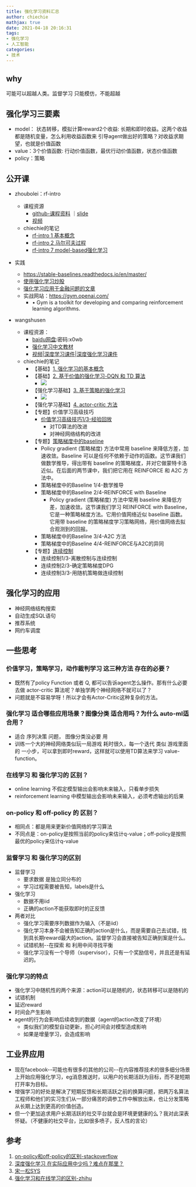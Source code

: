 ```yaml
---
title: 强化学习资料汇总
author: chiechie
mathjax: true
date: 2021-04-18 20:16:31
tags:
- 强化学习
- 人工智能
categories:
- 技术
---
```



## why

可能可以超越人类。监督学习 只能模仿，不能超越

## 强化学习三要素

- model： 状态转移，模拟计算reward2个收益: 长期和即时收益。这两个收益都是随机变量，怎么利用收益函数来 引导agent做出好的策略？对收益求期望，也就是价值函数
- value：3个价值函数: 行动价值函数，最优行动价值函数，状态价值函数
- policy：策略

## 公开课

- zhoubolei：rf-intro
    - 课程资源
        - [github-课程资料](https://github.com/zhoubolei/introRL) ｜[slide](https://github.com/zhoubolei/introRL/blob/master/lecture1.pdf)
        -  [视频](https://www.bilibili.com/video/BV1LE411G7Xj)
    - chiechie的笔记
        - [rf-intro 1 基本概念](https://chiechie.github.io/2021/04/18/technology/rf-intro1/)
        - [rf-intro 2 马尔可夫过程](https://chiechie.github.io/2021/04/18/technology/rf-intro2/)
        - [rf-intro 7 model-based强化学习](https://chiechie.github.io/2021/04/18/technology/rf-intro7/)
- 实践
    - https://stable-baselines.readthedocs.io/en/master/
    - [使用强化学习炒股](https://github.com/wangshub/RL-Stock)
    - [强化学习应用于金融问题的文章](https://zhuanlan.zhihu.com/p/267998242)
    - 实战网站：https://gym.openai.com/
      - • Gym is a toolkit for developing and comparing reinforcement learning algorithms.
    
- wangshusen
    - 课程资源：
        - [baidu网盘](https://pan.baidu.com/s/1XpTgny_Vr0LobBsuYF4KkA):密码:x0wb
        - [强化学习中文教材](https://github.com/wangshusen/DRL/blob/master/Notes_CN/DRL.pdf)
        - [视频](https://youtu.be/vmkRMvhCW5c)|[深度学习课件](https://github.com/wangshusen/DeepLearning)|[深度强化学习课件](https://github.com/wangshusen/DRL)
    - chiechie的笔记
        - 【基础】[1. 强化学习的基本概念](https://chiechie.github.io/2021/04/18/technology/wangshusen-rf1-basic-concepts/)
        - 【基础】[2. 基于价值的强化学习-DQN 和 TD 算法](https://chiechie.github.io/2021/04/18/technology/wangshusen-rf2-value-based/)
            - ![](https://firebasestorage.googleapis.com/v0/b/firescript-577a2.appspot.com/o/imgs%2Fapp%2Frf_learning%2FSSywH-1RRf.png?alt=media&token=6b811aba-b275-47f0-a6d3-2945b6fff817)
        - 【强化学习基础】[3. 基于策略的强化学习](https://chiechie.github.io/2021/04/18/technology/wangshusen-rf3-policy-based/)
            - ![](https://firebasestorage.googleapis.com/v0/b/firescript-577a2.appspot.com/o/imgs%2Fapp%2Frf_learning%2FVhwFEvq-CN.png?alt=media&token=de826d99-eaa2-4c92-8bec-520c7a04ee0b)
        - 【强化学习基础】[4. actor-critic 方法](https://chiechie.github.io/2021/04/18/technology/wangshusen-rf4-actor-critic/)
        - 【专题】价值学习高级技巧
            - [价值学习高级技巧1/3-经验回放](https://chiechie.github.io/2021/04/18/technology/wangshusen-rf5-advanced-value-based/)
                - 对TD算法的改进
                - 对神经网络结构的改进 
        - 【专题】[策略梯度中的baseline](https://chiechie.github.io/2021/04/18/technology/wangshusen-rf6-baseline-in-policy-gradient/)
            - Policy gradient (策略梯度) 方法中常用 baseline 来降低方差，加速收敛。Baseline 可以是任何不依赖于动作的函数。这节课我们做数学推导，得出带有 baseline 的策略梯度，并对它做蒙特卡洛近似。在后面的两节课中，我们把它用在 REINFORCE 和 A2C 方法中。
            - 策略梯度中的Baseline 1/4-数学推导
            - 策略梯度中的Baseline 2/4-REINFORCE with Baseline
                - Policy gradient (策略梯度) 方法中常用 baseline 来降低方差，加速收敛。这节课我们学习 REINFORCE with Baseline，它是一种策略梯度方法。它用价值网络近似 baseline 函数。它用带 baseline 的策略梯度学习策略网络，用价值网络去拟合观测到的回报。
            - 策略梯度中的Baseline 3/4-A2C 方法
            - 策略梯度中的Baseline 4/4-REINFORCE与A2C的异同
        - 【专题】[连续控制](https://chiechie.github.io/2021/04/18/technology/wangshusen-rf7-continous-action/)
            - 连续控制1/3-离散控制与连续控制
            - 连续控制2/3-确定策略梯度DPG
            - 连续控制3/3-用随机策略做连续控制

## 强化学习的应用

- 神经网络结构搜索
- 自动生成SQL语句
- 推荐系统
- 网约车调度


## 一些思考

### 价值学习，策略学习，动作裁判学习 这三种方法 存在的必要？

- 既然有了policy Function 或者 Q, 都可以告诉agent怎么操作。那有什么必要去做 actor-critic 算法呢？单独学两个神经网络不就可以了？
- 问题就是不容易学呀！所以才会有Actor-Critic这种复杂的方法。

### 强化学习 适合哪些应用场景？图像分类 适合用吗？为什么 auto-ml适合用？

- 适合 序列决策 问题， 图像分类没必要 用
- 训练一个大的神经网络类似玩一局游戏 耗时很久，每一个迭代 类似 游戏里面的 一小步，可以拿到即时reward，这样就可以使用TD算法来学习 value-function。

### 在线学习 和 强化学习的 区别？

- online learning 不假定模型输出会影响未来输入，只看单步损失
- reinforcement learning 中模型输出会影响未来输入，必须考虑输出的后果

### on-policy 和 off-policy 的 区别？

- 相同点：都是用来更新价值网络的学习算法
- 不同点是：on-policy是按照当前的policy来估计q-value；off-policy是按照最优的policy来估计q-value


  
### 监督学习 和 强化学习的区别

- 监督学习
    - 要求数据 是独立同分布的
    - 学习过程需要被告知，labels是什么
- 强化学习
    - 数据不用iid
    - 正确的action不能获取即时的正反馈
- 两者对比
    - 强化学习需要序列数据作为输入（不是iid）
    - 强化学习本身不会被告知正确的action是什么，而是需要自己去试错，找到具长期reward最大的action。监督学习会直接被告知正确到案是什么。
    - 试错机制--在探索 和 利用中间寻找平衡
    - 强化学习没有一个导师（supervisor），只有一个奖励信号，并且还是有延迟的。

### 强化学习的特点

- 强化学习中随机性的两个来源：action可以是随机的，状态转移可以是随机的
- 试错机制
- 延迟reward
- 时间会产生影响
- agent的行为会影响后续收到的数据（agent的action改变了环境）
    - 类似我们的模型自动更新，担心时间会对模型造成影响
    - 如果是增量学习，会造成影响
    
## 工业界应用

- 现在facebook--可能也有很多的其他的公司--在内容推荐技术的很多细分场景上开始应用强化学习，eg消息推送时，以用户的长期活跃为目标，而不是短期打开率为目标。
- 增强学习的好处是解决了短期反馈和长期活跃之前的换算问题，把两万名算法工程师和他们的实习生们从一部分痛苦的调参工作中解放出来，也让分发策略从长期上达到更高的价值创造。
- 但一个更加追求用户长期活跃的社交平台就会是环境更健康的么？我对此深表怀疑。（不健康的社交平台，比如很多喷子，反人性的言论）

## 参考
1. [on-policy和off-policy的区别-stackoverflow](https://stats.stackexchange.com/questions/184657/what-is-the-difference-between-off-policy-and-on-policy-learning)
2. [深度强化学习 在实际应用中少吗？难点在那里？](https://www.zhihu.com/question/290530992)
3. [宋一松SYS](https://weibo.com/titaniumviii?refer_flag=0000015010_&from=feed&loc=nickname)
4. [强化学习和在线学习的区别-zhihu](https://www.zhihu.com/question/64526936)